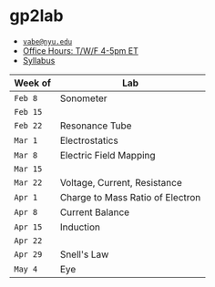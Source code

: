 # gp2lab

- [`vabe@nyu.edu`](vabe@nyu.edu)
- [Office Hours: T/W/F 4-5pm ET](https://nyu.zoom.us/j/91270104640)
- [Syllabus](https://github.com/vaabe/phys12/blob/main/info/syllabus.pdf)

| Week of 	| Lab 								|
|----------	|-----------------------------------|
| `Feb 8`  	| Sonometer 						|
| `Feb 15` 	|									|	
| `Feb 22` 	| Resonance Tube 					|
| `Mar 1`  	| Electrostatics 					|
| `Mar 8`  	| Electric Field Mapping 			|
| `Mar 15` 	|									|	
| `Mar 22` 	| Voltage, Current, Resistance 		|
| `Apr 1`  	| Charge to Mass Ratio of Electron 	|
| `Apr 8`  	| Current Balance 					|
| `Apr 15` 	| Induction 						| 
| `Apr 22` 	|									|	
| `Apr 29` 	| Snell's Law 						|
| `May 4`  	| Eye 								|
